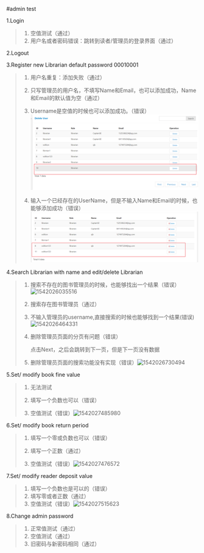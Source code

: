 #admin test

1.Login

> 1. 空值测试（通过）
> 2. 用户名或者密码错误：跳转到读者/管理员的登录界面（通过）

2.Logout

>

3.Register new Librarian  default password 00010001

> 1. 用户名重复：添加失败（通过）
>
> 2. 只写管理员的用户名，不填写Name和Email，也可以添加成功，Name和Email的默认值为空（通过）
>
> 3. Username是空值的时候也可以添加成功。（错误）![1542025859196](figure/1542025859196.png)
>
> 4. 输入一个已经存在的UserName，但是不输入Name和Email的时候，也能够添加成功（错误）![1542026320995](figure/1542026320995.png)
>

4.Search Librarian with name and edit/delete Librarian 

> 1. 搜索不存在的图书管理员的时候，也能够找出一个结果（错误）![1542026035516](C:\Users\sjb\AppData\Roaming\Typora\typora-user-images\1542026035516.png)
>
> 2. 搜索存在图书管理员（通过）
>
> 3. 不输入管理员的username,直接搜索的时候也能够找到一个结果(错误)![1542026464331](C:\Users\sjb\AppData\Roaming\Typora\typora-user-images\1542026464331.png)
>
> 4. 删除管理员页面的分页有问题（错误）
>
>    点击Next，之后会跳转到下一页，但是下一页没有数据
>
> 5. 删除管理员页面的搜索功能没有实现（错误）![1542026730494](C:\Users\sjb\AppData\Roaming\Typora\typora-user-images\1542026730494.png)

5.Set/ modify book fine value

> 1. 无法测试
>
> 2. 填写一个负数也可以（错误）
>
> 3. 空值测试（错误）![1542027485980](C:\Users\sjb\AppData\Roaming\Typora\typora-user-images\1542027485980.png)
>

6.Set/ modify book return period

> 1. 填写一个零或负数也可以（错误）
>
> 2. 填写一个正数（通过）
>
> 3. 空值测试（错误）![1542027476572](C:\Users\sjb\AppData\Roaming\Typora\typora-user-images\1542027476572.png)
>

7.Set/ modify reader deposit value

> 1. 填写一个负数也是可以的（错误）
> 2. 填写零或者正数（通过）
> 3. 空值测试（错误）![1542027515623](C:\Users\sjb\AppData\Roaming\Typora\typora-user-images\1542027515623.png)

8.Change admin password

> 1. 正常值测试（通过）
> 2. 空值测试（通过）
> 3. 旧密码与新密码相同（通过）

